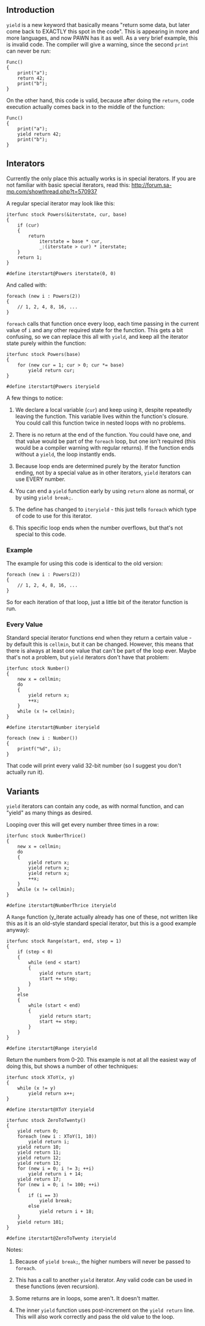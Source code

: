 ## Introduction

`yield` is a new keyword that basically means "return some data, but later come back to EXACTLY this spot in the code".  This is appearing in more and more languages, and now PAWN has it as well.  As a very brief example, this is invalid code.  The compiler will give a warning, since the second `print` can never be run:

```pawn
Func()
{
	print("a");
	return 42;
	print("b");
}
```

On the other hand, this code is valid, because after doing the `return`, code execution actually comes back in to the middle of the function:

```pawn
Func()
{
	print("a");
	yield return 42;
	print("b");
}
```

## Interators

Currently the only place this actually works is in special iterators.  If you are not familiar with basic special iterators, read this: http://forum.sa-mp.com/showthread.php?t=570937

A regular special iterator may look like this:

```pawn
iterfunc stock Powers(&iterstate, cur, base)
{
	if (cur)
	{
		return
			iterstate = base * cur,
			_:(iterstate > cur) * iterstate;
	}
	return 1;
}

#define iterstart@Powers iterstate(0, 0)
```

And called with:

```pawn
foreach (new i : Powers(2))
{
	// 1, 2, 4, 8, 16, ...
}
```

`foreach` calls that function once every loop, each time passing in the current value of `i` and any other required state for the function.  This gets a bit confusing, so we can replace this all with `yield`, and keep all the iterator state purely within the function:

```pawn
iterfunc stock Powers(base)
{
	for (new cur = 1; cur > 0; cur *= base)
		yield return cur;
}

#define iterstart@Powers iteryield
```

A few things to notice:

1. We declare a local variable (`cur`) and keep using it, despite repeatedly leaving the function.  This variable lives within the function's closure.  You could call this function twice in nested loops with no problems.

2. There is no return at the end of the function.  You could have one, and that value would be part of the `foreach` loop, but one isn't required (this would be a compiler warning with regular returns).  If the function ends without a `yield`, the loop instantly ends.

3. Because loop ends are determined purely by the iterator function ending, not by a special value as in other iterators, `yield` iterators can use EVERY number.

4. You can end a `yield` function early by using `return` alone as normal, or by using `yield break;`.

5. The define has changed to `iteryield` - this just tells `foreach` which type of code to use for this iterator.

6. This specific loop ends when the number overflows, but that's not special to this code.

### Example

The example for using this code is identical to the old version:

```pawn
foreach (new i : Powers(2))
{
	// 1, 2, 4, 8, 16, ...
}
```

So for each iteration of that loop, just a little bit of the iterator function is run.

### Every Value

Standard special iterator functions end when they return a certain value - by default this is `cellmin`, but it can be changed.  However, this means that there is always at least one value that can't be part of the loop ever.  Maybe that's not a problem, but `yield` iterators don't have that problem:

```pawn
iterfunc stock Number()
{
	new x = cellmin;
	do
	{
		yield return x;
		++x;
	}
	while (x != cellmin);
}

#define iterstart@Number iteryield

foreach (new i : Number())
{
	printf("%d", i);
}
```

That code will print every valid 32-bit number (so I suggest you don't actually run it).

## Variants

`yield` iterators can contain any code, as with normal function, and can "yield" as many things as desired.

Looping over this will get every number three times in a row:

```pawn
iterfunc stock NumberThrice()
{
	new x = cellmin;
	do
	{
		yield return x;
		yield return x;
		yield return x;
		++x;
	}
	while (x != cellmin);
}

#define iterstart@NumberThrice iteryield
```

A `Range` function (y_iterate actually already has one of these, not written like this as it is an old-style standard special iterator, but this is a good example anyway):

```pawn
iterfunc stock Range(start, end, step = 1)
{
	if (step < 0)
	{
		while (end < start)
		{
			yield return start;
			start += step;
		}
	}
	else
	{
		while (start < end)
		{
			yield return start;
			start += step;
		}
	}
}

#define iterstart@Range iteryield
```

Return the numbers from 0-20.  This example is not at all the easiest way of doing this, but shows a number of other techniques:

```pawn
iterfunc stock XToY(x, y)
{
	while (x != y)
		yield return x++;
}

#define iterstart@XToY iteryield

iterfunc stock ZeroToTwenty()
{
	yield return 0;
	foreach (new i : XToY(1, 10))
		yield return i;
	yield return 10;
	yield return 11;
	yield return 12;
	yield return 13;
	for (new i = 0; i != 3; ++i)
		yield return i + 14;
	yield return 17;
	for (new i = 0; i != 100; ++i)
	{
		if (i == 3)
			yield break;
		else
			yield return i + 18;
	}
	yield return 101;
}

#define iterstart@ZeroToTwenty iteryield
```

Notes:

1. Because of `yield break;`, the higher numbers will never be passed to `foreach`.

2. This has a call to another `yield` iterator.  Any valid code can be used in these functions (even recursion).

3. Some returns are in loops, some aren't.  It doesn't matter.

4. The inner `yield` function uses post-increment on the `yield return` line.  This will also work correctly and pass the old value to the loop.